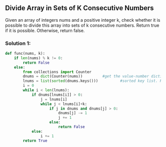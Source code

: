 ## Divide Array in Sets of K Consecutive Numbers
Given an array of integers nums and a positive integer k, check whether it is possible to divide this array into sets of k consecutive numbers.
Return true if it is possible. Otherwise, return false.

### Solution 1:

```python
def func(nums, k):
    if len(nums) % k != 0:
        return False
    else:
        from collections import Counter
        dnums = dict(Counter(nums))         #get the value-number dictionary from the list. Here no need to change to dict object, Counter object is fine, which inherit from dict class.
        lnums = list(sorted(dnums.keys()))          #sorted key list. Here no need to use functions like dnums.keys() and list(), just sorted the dnums, and the return value is an list
        i = 0
        while i < len(lnums):
            if dnums[lnums[i]] > 0:
                j = lnums[i]
                while j < lnums[i]+k:
                    if j in dnums and dnums[j] > 0:
                        dnums[j] -= 1
                        j += 1
                    else:
                        return False
            else:
                i += 1
        return True
```
